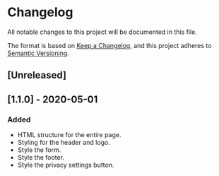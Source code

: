 # Changelog

All notable changes to this project will be documented in this file.

The format is based on [Keep a Changelog](https://keepachangelog.com/en/1.0.0/),
and this project adheres to [Semantic Versioning](https://semver.org/spec/v2.0.0.html).

## [Unreleased]

## [1.1.0] - 2020-05-01

### Added

-   HTML structure for the entire page.
-   Styling for the header and logo.
-   Style the form.
-   Style the footer.
-   Style the privacy settings button.
